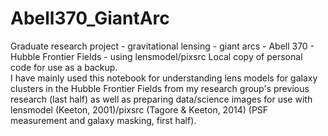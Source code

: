 # Abell370_GiantArc
Graduate research project - gravitational lensing - giant arcs - Abell 370 - Hubble Frontier Fields - using lensmodel/pixsrc
Local copy of personal code for use as a backup.  
I have mainly used this notebook for understanding lens models for galaxy clusters in the Hubble Frontier Fields from my research group's previous research (last half)
as well as preparing data/science images for use with lensmodel (Keeton, 2001)/pixsrc (Tagore & Keeton, 2014) (PSF measurement and galaxy masking, first half).  
